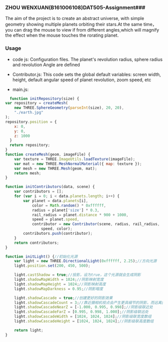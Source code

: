 ### ZHOU WENXUAN(B161006108)DAT505-Assignment###
The aim of the project is to create an abstract universe, with simple geometry showing multiple planets orbiting their stars.At the same time，you can drag the mouse to view if from different angles,which will magnify the effect when the mouse touches the rorating planet.

### Usage ###
* code js:
Configuration files. The planet's revolution radius, sphere radius and revolution Angle are defined

* Contributor.js:
This code sets the global default variables: screen width, height, default angular speed of planet revolution, zoom speed, etc

* main.js:

```javascript
  function initRepository(size) {
var repository = createMesh(
    new THREE.SphereGeometry(parseInt(size), 20, 20),
    "./earth.jpg"
);
repository.position = {
    x: 0,
    y: 0,
    z: 1000
  }
  return repository;
}
function createMesh(geom, imageFile) {
    var texture = THREE.ImageUtils.loadTexture(imageFile);
    var mat = new THREE.MeshNormalMaterial({ map: texture });
    var mesh = new THREE.Mesh(geom, mat);
    return mesh;
}
```
```javascript
function initContributors(data, scene) {
    var contributors = [];
    for (var i = 0; i < data.planets.length; i++) {
        var planet = data.planets[i],
            color = Math.random() * 0xffffff,
            radius = planet['size'] * 0.3,
            rail_radius = planet.distance * 900 + 1000,
            speed = planet.speed,
            contributor = new Contributor(scene, radius, rail_radius,
                speed, color);
        contributors.push(contributor);
    }
    return contributors;
}
```
```javascript
function initLight() {//初始化光源
    var light = new THREE.DirectionalLight(0xffffff, 2.25);//方向光源
    light.position.set(200, 450, 500);

    light.castShadow = true;//投影，设为true，这个光源就会生成阴影
    light.shadowMapWidth = 1024;//阴影映射宽度
    light.shadowMapHeight = 1024;//阴影映射高度
    light.shadowMapDarkness = 0.95;//阴影暗度

    light.shadowCascade = true;//创建更好的阴影效果
    light.shadowCascadeCount = 3;//靠近摄相机视点会产生更具细节的阴影，而远离摄像机视点阴影的细节更少
    light.shadowCascadeNearZ = [-1.000, 0.995, 0.998];//阴影级联近处
    light.shadowCascadeFarZ = [0.995, 0.998, 1.000];//阴影级联远处
    light.shadowCascadeWidth = [1024, 1024, 1024];//阴影级联宽度数组
    light.shadowCascadeHeight = [1024, 1024, 1024];//阴影级联高度数组

    return light;
}
```

